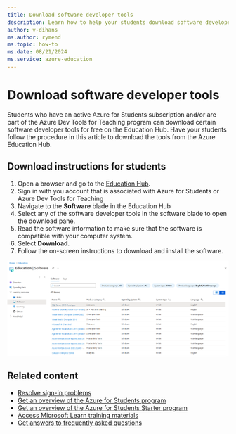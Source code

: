 ```yaml
---
title: Download software developer tools
description: Learn how to help your students download software developer tools from the Azure Education Hub through the Azure Dev Tools for Teaching program.
author: v-dihans
ms.author: rymend
ms.topic: how-to
ms.date: 08/21/2024
ms.service: azure-education
---
```


# Download software developer tools

Students who have an active Azure for Students subscription and/or are part of the Azure Dev Tools for Teaching program can download certain software developer tools for free on the Education Hub. Have your students follow the procedure in this article to download the tools from the Azure Education Hub.

## Download instructions for students

1. Open a browser and go to the [Education Hub](https://portal.azure.com/#blade/Microsoft_Azure_Education/EducationMenuBlade/software).
1. Sign in with you account that is associated with Azure for Students or Azure Dev Tools for Teaching
2. Navigate to the **Software** blade in the Education Hub
3. Select any of the software developer tools in the software blade to open the download pane.
4. Read the software information to make sure that the software is compatible with your computer system.
5. Select **Download**.
6. Follow the on-screen instructions to download and install the software.

[ ![Screenshot of software blade in Education Hub where students can download various products.](media/download-software.png)](media/download-software.png#lightbox)

## Related content

- [Resolve sign-in problems](troubleshoot-login.md)
- [Get an overview of the Azure for Students program](azure-students-program.md)
- [Get an overview of the Azure for Students Starter program](azure-students-starter-program.md)
- [Access Microsoft Learn training materials](/training/)
- [Get answers to frequently asked questions](./program-faq.yml)
